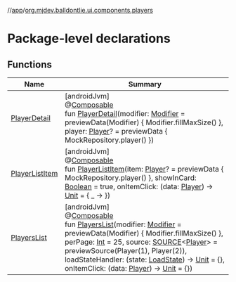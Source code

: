 //[app](../../index.md)/[org.mjdev.balldontlie.ui.components.players](index.md)

# Package-level declarations

## Functions

| Name | Summary |
|---|---|
| [PlayerDetail](-player-detail.md) | [androidJvm]<br>@[Composable](https://developer.android.com/reference/kotlin/androidx/compose/runtime/Composable.html)<br>fun [PlayerDetail](-player-detail.md)(modifier: [Modifier](https://developer.android.com/reference/kotlin/androidx/compose/ui/Modifier.html) = previewData(Modifier) { Modifier.fillMaxSize() }, player: [Player](../org.mjdev.balldontlie.model/-player/index.md)? = previewData { MockRepository.player() }) |
| [PlayerListItem](-player-list-item.md) | [androidJvm]<br>@[Composable](https://developer.android.com/reference/kotlin/androidx/compose/runtime/Composable.html)<br>fun [PlayerListItem](-player-list-item.md)(item: [Player](../org.mjdev.balldontlie.model/-player/index.md)? = previewData { MockRepository.player() }, showInCard: [Boolean](https://kotlinlang.org/api/latest/jvm/stdlib/kotlin/-boolean/index.html) = true, onItemClick: (data: [Player](../org.mjdev.balldontlie.model/-player/index.md)) -&gt; [Unit](https://kotlinlang.org/api/latest/jvm/stdlib/kotlin/-unit/index.html) = { _ -&gt; }) |
| [PlayersList](-players-list.md) | [androidJvm]<br>@[Composable](https://developer.android.com/reference/kotlin/androidx/compose/runtime/Composable.html)<br>fun [PlayersList](-players-list.md)(modifier: [Modifier](https://developer.android.com/reference/kotlin/androidx/compose/ui/Modifier.html) = previewData(Modifier) { Modifier.fillMaxSize() }, perPage: [Int](https://kotlinlang.org/api/latest/jvm/stdlib/kotlin/-int/index.html) = 25, source: [SOURCE](../org.mjdev.balldontlie.base.helpers/index.md#1428666533%2FClasslikes%2F-912451524)&lt;[Player](../org.mjdev.balldontlie.model/-player/index.md)&gt; = previewSource(Player(1), Player(2)), loadStateHandler: (state: [LoadState](https://developer.android.com/reference/kotlin/androidx/paging/LoadState.html)) -&gt; [Unit](https://kotlinlang.org/api/latest/jvm/stdlib/kotlin/-unit/index.html) = {}, onItemClick: (data: [Player](../org.mjdev.balldontlie.model/-player/index.md)) -&gt; [Unit](https://kotlinlang.org/api/latest/jvm/stdlib/kotlin/-unit/index.html) = {}) |
